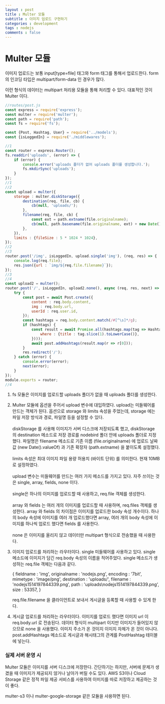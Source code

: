 ```yaml
---
layout : post
title : Multer 모듈
subtitle : 이미지 업로드 구현하기
categories : development
tags : nodejs
comments : false
---
```


# Multer 모듈
이미지 업로드는 보통 input[type=file] 태그와 form 태그를 통해서 업로드한다. form의 인코딩 타입은 multipart/form-data 인 경우가 많다.

이런 형식의 데이터는 multipart 처리용 모듈을 통해 처리할 수 있다. 대표적인 것이 Multer 이다.

```javascript
//routes/post.js
const express = require('express');
const multer = require('multer');
const path = require('path');
const fs = require('fs');

const {Post, Hashtag, User} = require('../models');
const {isLoggedIn} = require('./middlewares');

//1
const router = express.Router();
fs.readdir('uploads', (error) => {
    if (error) {
        console.error('uploads 폴더가 없어 uploads 폴더를 생성합니다.');
        fs.mkdirSync('uploads');
    }
});
//1
//2
const upload = multer({
    storage : multer.diskStorage({
        destination(req, file, cb) {
            cb(null, 'uploads/');
        },
        filename(req, file, cb) {
            const ext = path.extname(file.originalname);
            cb(null, path.basename(file.originalname, ext) + new Date().valueOf() + ext);
        },
    }),
    limits : {fileSize : 5 * 1024 * 1024},
});
//2
//3
router.post('/img', isLoggedIn, upload.single('img'), (req, res) => {
    console.log(req.file);
    res.json({url : `img/${req.file.filename}`});
});
//3
//4
const upload2 = multer();
router.post('/', isLoggedIn, upload2.none(), async (req, res, next) => {
    try {
        const post = await Post.create({
            content : req.body.content,
            img : req.body.url,
            userId : req.user.id,
        });
        const hashtags = req.body.content.match(/#[^\s]*/g);
        if (hashtags) {
            const result = await Promise.all(hashtags.map(tag => Hashtag.findOrCreate({
                where : {title : tag.slice(1).toLowerCase()},
            })));
            await post.addHashtags(result.map(r => r[0]));
        }
        res.redirect('/');
    } catch (error) {
        console.error(error);
        next(error);
    }
});
module.exports = router;
//4
```
1. fs 모듈은 이미지를 업로드할 uploads 폴더가 없을 때 uploads 폴더를 생성한다.

2. Multer 모듈에 옵션을 주어서 upload 변수에 대입하였다. upload는 미들웨어를 만드는 객체가 된다. 옵션으로 storage 와 limits 속성을 주었는데, storage 에는 파일 저장 방식과 경로, 파일명 등을 설정할 수 있다.<br><br>diskStorage 를 사용해 이미지가 서버 디스크에 저장되도록 했고, diskStorage 의 destination 메소드로 저장 경로를 nodebird 폴더 안에 uploads 폴더로 지정했다. 파일명은 filename 메소드로 기존 이름 (file.originalname) 에 업로드 날짜값 (new Date().valueOf) 과 기존 확장자 (path.extname) 을 붙이도록 설정했다.<br><br>limits 속성은 최대 이미지 파일 용량 허용치 (바이트 단위) 를 의미한다. 현재 10MB 로 설정하였다.<br><br>upload 변수는 미들웨어를 만드는 여러 가지 메소드를 가지고 있다. 자주 쓰이는 것은 single, array, fields, none 이다.<br><br>single은 하나의 이미지를 업로드할 때 사용하고, req.file 객체를 생성한다.<br><br>array 와 fields 는 여러 개의 이미지를 업로드할 때 사용하며, req.files 객체를 생성한다. array 와 fields 의 차이점은 이미지를 업로드한 body 속성 개수이다. 하나의 body 속성에 이미지를 여러 개 업로드했다면 array, 여러 개의 body 속성에 이미지를 하나씩 업로드 했다면 fields 를 사용한다.<br><br>none 은 이미지를 올리지 않고 데이터만 multipart 형식으로 전송했을 때 사용한다.

3. 이미지 업로드를 처리하는 라우터이다. single 미들웨어를 사용하고 있다. single 메소드에 이미지가 담긴 req.body 속성의 이름을 적어주었다. single 메소드가 생성하는 req.file 객체는 다음과 같다.

    {
        fieldname : 'img',
        originalname : 'nodejs.png',
        encoding : '7bit',
        mimetype : 'image/png',
        destination : 'uploads/',
        filename : 'nodejs1514197844339.png',
        path : 'uploads\\nodejs1514197844339.png',
        size : 53357,
    }

    req.file.filename 을 클라이언트로 보내서 게시글을 등록할 때 사용할 수 있게 한다.

4. 게시글 업로드를 처리하는 라우터이다. 이미지를 업로드 했다면 이미지 url 이 req.body.url 로 전송된다. 데이터 형식이 multipart 이지만 이미지가 들어있지 않으므로 none 을 사용했다. 이미지 주소가 온 것이지 이미지 자체가 온 것이 아니다. post.addHashtags 메소드로 게시글과 해시태그의 관계를 PostHashtag 테이블에 넣는다.

### 실제 서버 운영 시
Multer 모듈은 이미지를 서버 디스크에 저장한다. 간단하기는 하지만, 서버에 문제가 생겼을 때 이미지가 제공되지 않거나 날아가 버릴 수도 있다. AWS S3이나 Cloud Storage 같은 정적 파일 제공 서비스를 사용하여 이미지를 따로 저장하고 제공하는 것이 좋다.

multer-s3 이나 multer-google-storage 같은 모듈을 사용하면 된다.